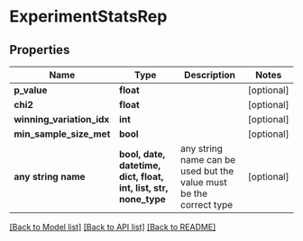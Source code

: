 # ExperimentStatsRep


## Properties
Name | Type | Description | Notes
------------ | ------------- | ------------- | -------------
**p_value** | **float** |  | [optional] 
**chi2** | **float** |  | [optional] 
**winning_variation_idx** | **int** |  | [optional] 
**min_sample_size_met** | **bool** |  | [optional] 
**any string name** | **bool, date, datetime, dict, float, int, list, str, none_type** | any string name can be used but the value must be the correct type | [optional]

[[Back to Model list]](../README.md#documentation-for-models) [[Back to API list]](../README.md#documentation-for-api-endpoints) [[Back to README]](../README.md)


